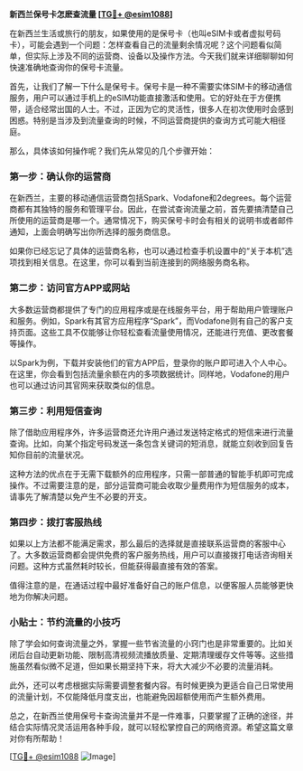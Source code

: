 **新西兰保号卡怎麽查流量 [[TG💪+ @esim1088](https://t.me/s/esim1088)]**

在新西兰生活或旅行的朋友，如果使用的是保号卡（也叫eSIM卡或者虚拟号码卡），可能会遇到一个问题：怎样查看自己的流量剩余情况呢？这个问题看似简单，但实际上涉及不同的运营商、设备以及操作方法。今天我们就来详细聊聊如何快速准确地查询你的保号卡流量。

首先，让我们了解一下什么是保号卡。保号卡是一种不需要实体SIM卡的移动通信服务，用户可以通过手机上的eSIM功能直接激活和使用。它的好处在于方便携带，适合经常出国的人士。不过，正因为它的灵活性，很多人在初次使用时会感到困惑。特别是当涉及到流量查询的时候，不同运营商提供的查询方式可能大相径庭。

那么，具体该如何操作呢？我们先从常见的几个步骤开始：

### 第一步：确认你的运营商

在新西兰，主要的移动通信运营商包括Spark、Vodafone和2degrees。每个运营商都有其独特的服务和管理平台。因此，在尝试查询流量之前，首先要搞清楚自己所使用的运营商是哪一个。通常情况下，购买保号卡时会有相关的说明书或者邮件通知，上面会明确写出你所选择的服务商信息。

如果你已经忘记了具体的运营商名称，也可以通过检查手机设置中的“关于本机”选项找到相关信息。在这里，你可以看到当前连接到的网络服务商名称。

### 第二步：访问官方APP或网站

大多数运营商都提供了专门的应用程序或是在线服务平台，用于帮助用户管理账户和服务。例如，Spark有其官方应用程序“Spark”，而Vodafone则有自己的客户支持页面。这些工具不仅能够让你轻松查看流量使用情况，还能进行充值、更改套餐等操作。

以Spark为例，下载并安装他们的官方APP后，登录你的账户即可进入个人中心。在这里，你会看到包括流量余额在内的多项数据统计。同样地，Vodafone的用户也可以通过访问其官网来获取类似的信息。

### 第三步：利用短信查询

除了借助应用程序外，许多运营商还允许用户通过发送特定格式的短信来进行流量查询。比如，向某个指定号码发送一条包含关键词的短消息，就能立刻收到回复告知你目前的流量状况。

这种方法的优点在于无需下载额外的应用程序，只需一部普通的智能手机即可完成操作。不过需要注意的是，部分运营商可能会收取少量费用作为短信服务的成本，请事先了解清楚以免产生不必要的开支。

### 第四步：拨打客服热线

如果以上方法都不能满足需求，那么最后的选择就是直接联系运营商的客服中心了。大多数运营商都会提供免费的客户服务热线，用户可以直接拨打电话咨询相关问题。这种方式虽然耗时较长，但能获得最直接有效的答案。

值得注意的是，在通话过程中最好准备好自己的账户信息，以便客服人员能够更快地为你解决问题。

### 小贴士：节约流量的小技巧

除了学会如何查询流量之外，掌握一些节省流量的小窍门也是非常重要的。比如关闭后台自动更新功能、限制高清视频流播放质量、定期清理缓存文件等等。这些措施虽然看似微不足道，但如果长期坚持下来，将大大减少不必要的流量消耗。

此外，还可以考虑根据实际需要调整套餐内容。有时候更换为更适合自己日常使用的流量计划，不仅能降低月度支出，也能避免因超额使用而产生额外费用。

总之，在新西兰使用保号卡查询流量并不是一件难事，只要掌握了正确的途径，并结合实际情况灵活运用各种手段，就可以轻松掌控自己的网络资源。希望这篇文章对你有所帮助！

[[TG💪+ @esim1088](https://t.me/s/esim1088) ![Image](https://i.postimg.cc/4NQfJmqS/Snipaste-2025-05-13-00-14-12.png)]